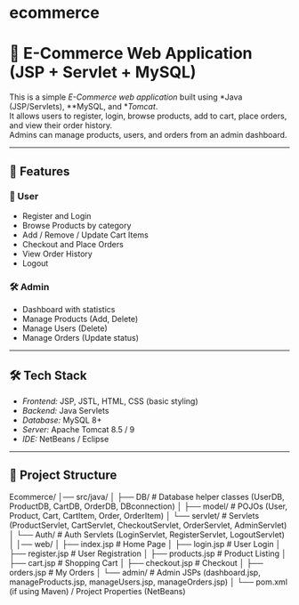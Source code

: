 # ecommerce
# 🛒 E-Commerce Web Application (JSP + Servlet + MySQL)

This is a simple *E-Commerce web application* built using *Java (JSP/Servlets), **MySQL, and **Tomcat*.  
It allows users to register, login, browse products, add to cart, place orders, and view their order history.  
Admins can manage products, users, and orders from an admin dashboard.

---

## 🚀 Features

### 👤 User
- Register and Login
- Browse Products by category
- Add / Remove / Update Cart Items
- Checkout and Place Orders
- View Order History
- Logout

### 🛠 Admin
- Dashboard with statistics
- Manage Products (Add, Delete)
- Manage Users (Delete)
- Manage Orders (Update status)

---

## 🛠 Tech Stack
- *Frontend:* JSP, JSTL, HTML, CSS (basic styling)
- *Backend:* Java Servlets
- *Database:* MySQL 8+
- *Server:* Apache Tomcat 8.5 / 9
- *IDE:* NetBeans / Eclipse

---

## 📂 Project Structure

Ecommerce/
│── src/java/
│ ├── DB/ # Database helper classes (UserDB, ProductDB, CartDB, OrderDB, DBconnection)
│ ├── model/ # POJOs (User, Product, Cart, CartItem, Order, OrderItem)
│ └── servlet/ # Servlets (ProductServlet, CartServlet, CheckoutServlet, OrderServlet, AdminServlet)
│ └── Auth/ # Auth Servlets (LoginServlet, RegisterServlet, LogoutServlet)
│
│── web/
│ ├── index.jsp # Home Page
│ ├── login.jsp # User Login
│ ├── register.jsp # User Registration
│ ├── products.jsp # Product Listing
│ ├── cart.jsp # Shopping Cart
│ ├── checkout.jsp # Checkout
│ ├── orders.jsp # My Orders
│ └── admin/ # Admin JSPs (dashboard.jsp, manageProducts.jsp, manageUsers.jsp, manageOrders.jsp)
│
└── pom.xml (if using Maven) / Project Properties (NetBeans)
